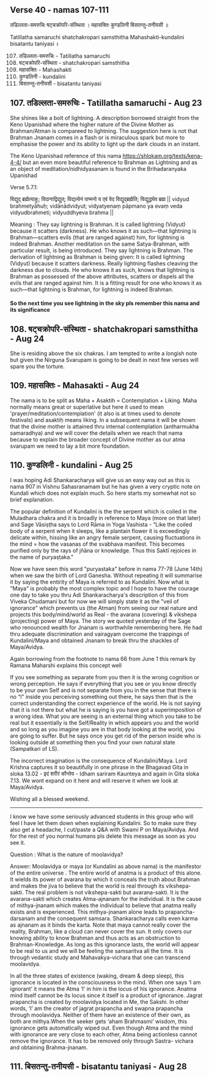 ## Verse 40 - namas 107-111

तडिल्लता-समरुचिः षट्चक्रोपरि-संस्थिता ।
महासक्तिः कुण्डलिनी बिसतन्तु-तनीयसी ॥ 

Tatillatha samaruchi shatchakropari samsthitha
Mahashakti-kundalini bisatantu taniyasi ॥ 

107. तडिल्लता-समरुचिः - Tatillatha samaruchi
108. षट्चक्रोपरि-संस्थिता - shatchakropari samsthitha
109. महासक्तिः - Mahashakti
110. कुण्डलिनी - kundalini 
111. बिसतन्तु-तनीयसी - bisatantu taniyasi

## 107. तडिल्लता-समरुचिः - Tatillatha samaruchi - Aug 23

She shines like a bolt of lightning. A description borrowed straight from the Keno Upanishad where the higher nature of the Divine Mother as Brahman/Atman is compareed to lightning.  The suggestion here is not that Brahman Jnanam comes in a flash or is miraculous spark but more to emphasise the power and its ability to light up the dark clouds in an instant. 

The Keno Upanishad reference of this nama https://shlokam.org/texts/kena-4-4/ but an even more beautiful reference to Brahman as Lightning and as an object of meditation/nidhidyasanam is found in the Brihadaranyaka Upanishad

Verse 5.7.1:

विद्युद् ब्रह्मेत्याहुः; विदानाद्विद्युत्; विद्यत्येनं पाप्मनो य एवं वेद विद्युद्ब्रह्मेति; विद्युद्ध्येव ब्रह्म ||
vidyud brahmetyāhuḥ; vidānādvidyut; vidyatyenaṃ pāpmano ya evaṃ veda vidyudbrahmeti; vidyuddhyeva brahma || 

Meaning : They say lightning is Brahman. It is called lightning (Vidyut) because it scatters (darkness). He who knows it as such—that lightning is Brahman—scatters evils (that are ranged against) him, for lightning is indeed Brahman. Another meditation on the same Satya-Brahman, with particular result, is being introduced. They say lightning is Brahman. The derivation of lightning as Brahman is being given: It is called lightning (Vidyut) because it scatters darkness. Really lightning flashes cleaving the darkness due to clouds. He who knows it as such, knows that lightning is Brahman as possessed of the above attributes, scatters or dispels all the evils that are ranged against him. It is a fitting result for one who knows it as such—that lightning is Brahman, for lightning is indeed Brahman.

#### So the next time you see lightning in the sky pls remember this nama and its significance

## 108. षट्चक्रोपरि-संस्थिता - shatchakropari samsthitha - Aug 24

She is residing above the six chakras.  I am tempted to write a longish note but given the Nirguna Svarupam is going to be dealt in next few verses will spare you the torture. 

## 109. महासक्तिः - Mahasakti - Aug 24 

The nama is to be split as Maha + Asaktih = Contemplation + Liking. Maha normally means great or superlative but here it used to mean 'prayer/meditation/contemplation' (it also is at times used to denote festivals)  and asaktiḥ means liking.  In a subsequent nama it will be shown that the divine mother is attained thru internal contemplation (antharmukha samaradhya) and we will cover the details when we reach that nama because to explain the broader concept of Divine mother as our atma svarupam we need to lay a bit more foundation.

## 110. कुण्डलिनी - kundalini - Aug 25

I was hoping Adi Shankaracharya will give us an easy way out as this is nama 907 in Vishnu Sahasranamam but he has given a very cryptic note on Kundali which does not explain much.  So here starts my somewhat not so brief explanation. 

The popular definition of Kundalini is the the serpent which is coiled in the Muladhara chakra  and it is broadly in reference to Maya (more on that later) and Sage Vāsiṣṭha says to Lord Rāma in Yoga Vashista - “Like the coiled body of a serpent when it sleeps, like a plantain flower it is exceedingly delicate within, hissing like an angry female serpent, causing fluctuations in the mind = how the vasanas of the svabhava manifest. This becomes purified only by the rays of jñāna or knowledge. Thus this Saktī rejoices in the name of puryaṣṭaka." 

Now we have seen this word "puryastaka" before in nama 77-78 (June 14th)  when we saw the birth of Lord Ganesha. Without repeating it will summarise it by saying the entirity of Maya is referred to as Kundalini. Now what is "Maya" is probably the most complex topic and I hope to have the courage one day to take you thru Adi Shankaracharya's description of this from Viveka Chudamani but for now we will simply state it as the "veil of ignorance" which prevents us (the Atman) from seeing our real nature and projects this body/mind/world as Real - the avarana (covering) & vikshepa (projecting) power of Maya.  The story we quoted yesterday of the Sage who renounced wealth for Jnanam is worthwhile remembering here. He had thru adequate discrimination and vairagyam overcome the trappings of Kundalini/Maya and obtained Jnanam to break thru the shackles of Maya/Avidya.

Again borrowing from the footnote to nama 66 from June 1 this remark by Ramana Maharshi explains this concept well 

If you see something as separate from you then it is the wrong cognition or wrong perception. He says if everything that you see or you know directly to be your own Self and is not separate from you in the sense that there is no “I” inside you perceiving something out there, he says then that is the correct understanding the correct experience of the world. He is not saying that it is not there but what he is saying is you have got a superimposition of a wrong idea. What you are seeing is an external thing which you take to be real but it essentially is the Self/Reality in which appears you and the world and so long as you imagine you are in that body looking at the world, you are going to suffer.  But he says once you get rid of the person inside who is looking outside at something then you find your own natural state (Sampatkari of LS). 

The incorrect imagination is the consequence of Kundalini/Maya. Lord Krishna captures it so beautifully in one phrase  in the Bhagavad Gita in sloka 13.02  - इदं शरीरं कौन्तेय - Idham sariram Kaunteya and again in Gita sloka 7.13.  We wont expand on it here and will reserve it when we look at Maya/Avidya.

Wishing all a blessed weekend.


--------------
I know we have some seriously advanced students in this group who will feel I have let them down when explaining Kundalini.  So to make sure they also get a headache, I cut/paste a Q&A with Swami P on Maya/Avidya.   And for the rest of you normal humans pls delete this message as soon as you see it. 

Question : What is the nature of moolavidya?

Answer: Moolavidya or maya (or Kundalini as above nama) is the manifestor of the entire universe . The entire world of anatma is a product of this alone. It wields its power of avarana by which it conceals the truth about Brahman and makes the jiva to believe that the world is real through its vikshepa-sakti. The real problem is not vikshepa-sakti but avarana-sakti. It is the avarana-sakti which creates Atma-ajnanam for the individual. It is the cause of mithya-jnanam which makes the individual to believe that anatma really exists and is experienced. This mithya-jnanam alone leads to prapancha-darsanam and the consequent samsara. Shankaracharya calls even karma as ajnanam as it binds the karta. Note that maya cannot really cover the reality, Brahman, like a cloud can never cover the sun. It only covers our knowing ability to know Brahman and thus acts as an obstruction to Brahman-Knowledge. As long as this ignorance lasts, the world will appear to be real to us and we will be feeling the samsaritva all the time. It is through vedantic study and Mahavakya-vichara that one can transcend moolavidya.

In all the three states of existence (waking, dream & deep sleep), this ignorance is located in the consciousness in the mind. When one says ‘I am ignorant’ it means the Atma ‘I’ in him is the locus of his ignorance. Anatma mind itself cannot be its locus since it itself is a product of ignorance. Jagrat prapancha is created by moolavidya located in Me, the Sakshi. In other words, ‘I’ am the creator of jagrat prapancha and swapna prapancha through moolavidya. Neither of them have an existence of their own, as both are mithya.When the seeker gets ‘aham Brahmasmi’ wisdom, this ignorance gets automatically wiped out. Even though Atma and the mind with ignorance are very close to each other, Atma being actionless cannot remove the ignorance. It has to be removed only through Sastra- vichara and obtaining Brahma-jnanam.

## 111. बिसतन्तु-तनीयसी - bisatantu taniyasi - Aug 28
